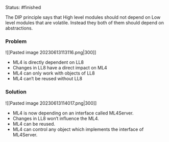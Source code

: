 Status: #finished  

The DIP principle says that High level modules should not depend on Low level modules that are volatile. Instead they both of them should depend on abstractions. 

### Problem
![[Pasted image 20230613113116.png|300]]
- ML4 is directly dependent on LL8 
- Changes in LL8 have a direct impact on ML4
- ML4 can only work with objects of LL8
- ML4 can‘t be reused without LL8
### Solution
![[Pasted image 20230613114017.png|300]]
- ML4 is now depending on an interface called ML4Server.
- Changes in LL8 won‘t influence the ML4.
- ML4 can be reused.
- ML4 can control any object which implements the interface of ML4Server. 





